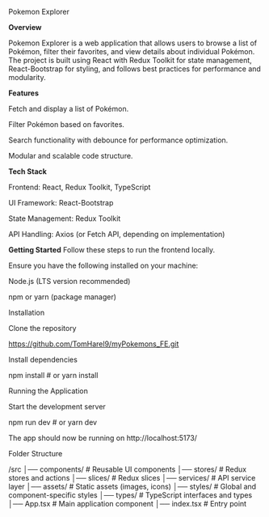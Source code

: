 Pokemon Explorer

**Overview**

Pokemon Explorer is a web application that allows users to browse a list of Pokémon, filter their favorites, and view details about individual Pokémon. The project is built using React with Redux Toolkit for state management, React-Bootstrap for styling, and follows best practices for performance and modularity.

**Features**

Fetch and display a list of Pokémon.

Filter Pokémon based on favorites.

Search functionality with debounce for performance optimization.

Modular and scalable code structure.

**Tech Stack**

Frontend: React, Redux Toolkit, TypeScript

UI Framework: React-Bootstrap

State Management: Redux Toolkit

API Handling: Axios (or Fetch API, depending on implementation)

**Getting Started**
Follow these steps to run the frontend locally.

Ensure you have the following installed on your machine:

Node.js (LTS version recommended)

npm or yarn (package manager)

Installation

Clone the repository

https://github.com/TomHarel9/myPokemons_FE.git

Install dependencies

npm install  # or yarn install

Running the Application

Start the development server

npm run dev  # or yarn dev

The app should now be running on http://localhost:5173/

Folder Structure

/src
│── components/            # Reusable UI components
│── stores/                # Redux stores and actions
│── slices/                # Redux slices
│── services/              # API service layer
│── assets/                # Static assets (images, icons)
│── styles/                # Global and component-specific styles
│── types/                 # TypeScript interfaces and types
│── App.tsx                # Main application component
│── index.tsx              # Entry point
